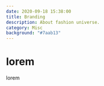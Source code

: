 ```yaml
---
date: 2020-09-18 15:38:00
title: Branding
description: About fashion universe.
category: Misc
background: "#7aab13"
---
```


# lorem

lorem
